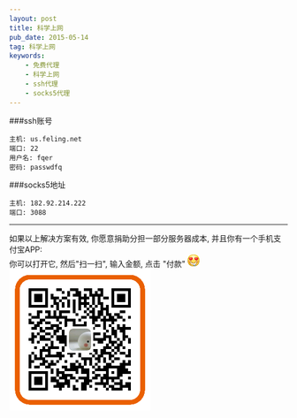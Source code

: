 ```yaml
---
layout: post
title: 科学上网
pub_date: 2015-05-14
tag: 科学上网
keywords:
    - 免费代理
    - 科学上网
    - ssh代理
    - socks5代理
---
```



###ssh账号
```
主机: us.feling.net
端口: 22
用户名: fqer
密码: passwdfq
```

###socks5地址
```
主机: 182.92.214.222
端口: 3088
```

---

如果以上解决方案有效, 你愿意捐助分担一部分服务器成本, 并且你有一个手机支付宝APP:     
你可以打开它, 然后"扫一扫", 输入金额, 点击 "付款" ![](/images/love-money.gif)      
![](/images/donate-alipay-small.png)

